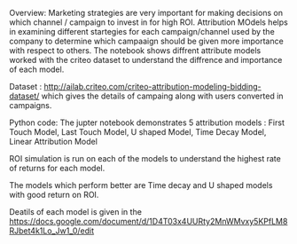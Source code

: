 
Overview:
Marketing strategies are very important for making decisions on which channel / campaign to invest in for high ROI.
Attribution MOdels helps in examining different startegies for each campaign/channel used by the company to determine which campaaign should be given more importance with respect to others.
The notebook shows diffrent attribute models worked with the criteo dataset to understand the diffrence and importance of each model.

Dataset : http://ailab.criteo.com/criteo-attribution-modeling-bidding-dataset/
which gives the details of campaing along with users converted in campaigns.

Python code: The jupter notebook demonstrates 5 attribution models : 
First Touch Model,
Last Touch Model,
U shaped Model,
Time Decay Model,
Linear Attribution Model

ROI simulation is run on each of the models to understand the highest rate of returns for each model.

The models which perform better are Time decay and U shaped models with good return on ROI.

Deatils of each model is given in the https://docs.google.com/document/d/1D4T03x4UURty2MnWMvxy5KPfLM8RJbet4k1Lo_Jw1_0/edit
